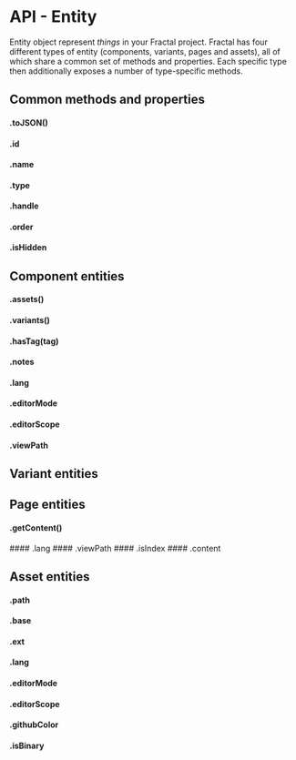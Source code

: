 # API - Entity

<!-- START doctoc -->
<!-- END doctoc -->

Entity object represent _things_  in your Fractal project. Fractal has four different types of entity (components, variants, pages and assets), all of which share a common set of methods and properties. Each specific type then additionally exposes a number of type-specific methods.

## Common methods and properties

#### .toJSON()

#### .id
#### .name
#### .type
#### .handle
#### .order
#### .isHidden

## Component entities

#### .assets()
#### .variants()
#### .hasTag(tag)

#### .notes
#### .lang
#### .editorMode
#### .editorScope
#### .viewPath

## Variant entities


## Page entities

#### .getContent()

#### .lang
#### .viewPath
#### .isIndex
#### .content

## Asset entities

#### .path
#### .base
#### .ext
#### .lang
#### .editorMode
#### .editorScope
#### .githubColor
#### .isBinary
